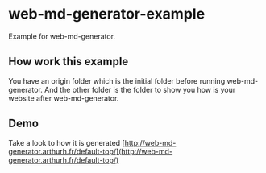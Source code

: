 web-md-generator-example
========================

Example for web-md-generator.

How work this example
---------------------
You have an origin folder which is the initial folder before running web-md-generator.
And the other folder is the folder to show you how is your website after web-md-generator.

Demo
----
Take a look to how it is generated [http://web-md-generator.arthurh.fr/default-top/](http://web-md-generator.arthurh.fr/default-top/)
